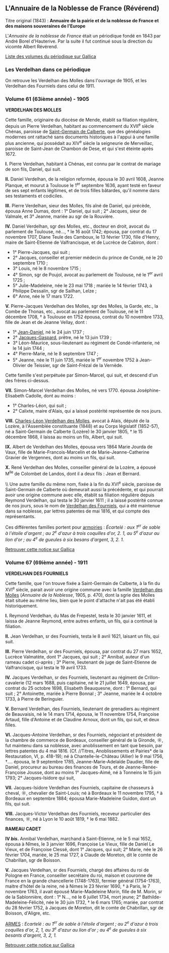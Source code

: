 ## L'Annuaire de la Noblesse de France (Révérend)

Titre original (1843) : **Annuaire de la pairie et de la noblesse de France et des maisons souveraines de l'Europe**

L'*Annuaire de la noblesse de France* était un périodique fondé en
1843 par André Borel d'Hauterive. Par la suite il fut continué sous la direction du vicomte Albert Révérend.

[Liste des volumes du périodique sur Gallica](http://gallica.bnf.fr/ark:/12148/cb326964979/date.r=verdelhan.langfr)

### Les Verdelhan dans ce périodique

On retrouve les Verdelhan des Molles dans l'ouvrage de 1905, et les Verdelhan des Fourniels dans celui de 1911.

### Volume 61 (63ième année) - 1905

 **VERDELHAN DES MOLLES**

Cette famille, originaire du diocèse de Mende, établit sa filiation régulière, depuis un Pierre Verdelhan, habitant au commencement du XVII<sup>e</sup> siècle Chénas, paroisse de [Saint-Germain de Calberte](Liste_des_propriétés_notables), que des généalogies modernes ont rattaché sans documents historiques à l'appui à une famille plus ancienne, qui possédait au XIV<sup>e</sup> siècle la seigneurie de Merveillac, paroisse de Saint-Jean de Chambon de Dese, et qui s'est
éteinte après 1672.

 **I.** Pierre Verdelhan, habitant à Chénas, est connu par le contrat de mariage de son fils, Daniel, qui suit.



 **II.** Daniel Verdelhan, de la religion reformée, épousa le 30 avril 1608, Jeanne Planque, et mourut à Toulouse le 1<sup>er</sup>
        septembre 1636, ayant testé en faveur de ses sept enfants légitimes, et de trois filles bâtardes, qu'il nomme dans ses testaments et codiciles.



 **III.** Pierre Verdelhan, sieur des Molles, fils aîné de Daniel, qui précède, épousa Anne Dumas, dont : 1° Daniel, qui suit ; 2° Jacques, sieur de Valmale, et 3° Jeanne, mariée au sgr de la Rouvière.



 **IV.** Daniel Verdelhan, sgr des Molles, etc., docteur en droit, avocat du parlement de Toulouse, né..., † le 16 août 1742; épousa, par contrat du 17 novembre 1707, Diane Teule des Camboux, le 13 février 1730, fille d'Henry, maire de Saint-Etienne de Valfrancisque, et de Lucrèce de Cabiron, dont :

 * 1° Pierre-Jacques, qui suit ;
 * 2° Jacques, conseiller et premier médecin du prince de Condé, né le 20 septembre 1710 ;
 * 3° Louis, né le 8 novembre 1715 ;
 * 4° Simon, sgr de Poujol, avocat au parlement de Toulouse, né le 1<sup>er</sup> avril 1725 ;
 * 5° Julie-Madeleine, née le 23 mai 1718 ; mariée le 14 février 1743, à Philippe Dessalin, sgr de Sailhan, Lelze ;
 * 6° Anne, née le 17 mars 1722.

 **V.** Pierre-Jacques Verdelhan des Molles, sgr des Molles, la Garde, etc., la Combe de Thonas, etc., avocat au parlement de Toulouse, né le 11 décembre 1708, † à Toulouse en 1752 épousa, contrat du 10 novembre 1733, fille de Jean et de Jeanne Vellay, dont :

 * 1° [Jean-Daniel](Jean-Daniel_Verdelhan_des_Molles_(1737-1822)), né le 24 juin 1737 ;
 * 2° [Jacques-Gaspard](Jacques-Gaspard_Verdelhan_des_Molles_(1739-1794)), prêtre, né le 13 juin 1739 ;
 * 3° Léon-Maurice, sous-lieutenant au régiment de Condé-infanterie, né le 14 juin 1744 ;
 * 4° Pierre-Marie, né le 8 septembre 1747 ;
 * 5° Jeanne, née le 11 juin 1735, mariée le 1<sup>er</sup> novembre 1752 à Jean-Olivier de Teissier, sgr de Saint-Frézal de la Vernède.

Cette famille s'est perpétuée par Simon-Marcel, qui suit, et descend d'un des frères ci-dessus.

 **VII.** Simon-Marcel Verdelhan des Molles, né vers 1770. épousa Joséphine-Elisabeth Cadolle, dont au moins :

 * 1° Charles-Léon, qui suit ;
 * 2° Calixte, maire d'Alais, qui a laissé postérité représentée de nos jours.

 **VIII.** [Charles-Léon Verdelhan des Molles](Charles-Léon_Verdelhan_des_Molles_(1805-1868)), avocat à Alais, député de la Lozère, à l'Assemblée constituante (1848) et au Corps législatif (1852-57), né a Saint-Germain de Calberte (Lozère) le 30 janvier 1805, † le 15 décembre 1868, il laissa au moins un fils, Albert, qui suit.



 **IX.** Albert de Verdelhan des Molles, épousa vers 1864 Marie Jourda de Vaux, fille de Marie-Francois-Marcelin et de Marie-Jeanne-Catherine Gravier de Vergennes, dont au moins un fils, qui suit.



 **X.** René Verdelhan des Molles, conseiller général de la Lozère, a épousé M<sup>lle</sup> de Colombet de Landos, dont il a deux fils : Jean et Bernard.

\\\\ Une autre famille du même nom, fixée à la fin du XVI<sup>e</sup> siècle,
paroisse de Saint-Germain de Calberte où demeurait aussi la précédente,
et qui pourrait avoir une origine commune avec elle, établit sa filiation régulière depuis Reymond Verdelhan, qui testa le 30 janvier
1611 ; il a laissé postérité connue de nos jours, sous le nom de
[Verdelhan des Fourniels](Annuaire_de_la_Noblesse_de_France_(Révérend)#Volume_67_(69ième_année)_-_1911),
qui a été maintenue dans sa noblesse, par lettres patentes de mai 1816,
et qui compte des représentants.

Ces différentes familles portent pour
[armoiries](Armoiries_des_Verdelhan) : *Écartelé : aux 1<sup>er</sup>
de sable à l'étoile d'argent ; au 2<sup>e</sup> d'azur à trois coquilles d'or, 2. 1, au 5<sup>e</sup> d'azur au lion d'or ; au 4<sup>e</sup> de gueules à six besans d'argent, 3, 2. 1.*

[Retrouver cette notice sur Gallica](http://gallica.bnf.fr/ark:/12148/bpt6k366329.image.r=verdelhan.f277.langFR)

### Volume 67 (69ième année) - 1911

 **VERDELHAN DES FOURNIELS**

Cette famille, que l'on trouve fixée a Saint-Germain de Calberte, à la fin du XVI<sup>e</sup> siècle, parait avoir une origine commune avec la famille
[Verdelhan des Molles](Annuaire_de_la_Noblesse_de_France_(Révérend)#Volume_61_(63ième_année)_-_1905)
(*Annuaire de la Noblesse*, 1905, p. 470), dont la sgrie des Molles
était située au même lieu, bien que le point d'attache n'ait pas été
établi historiquement.

 **I.** Reymond Verdelhan, du Mas de Frepestel, testa le 30 janvier 1611, et laissa de Jeanne Reymond, entre autres enfants, un fils, qui a continué la filiation.



 **II.** Jean Verdelhan, sr des Fourniels, testa le 8 avril 1621, laisant un fils, qui suit.



 **III.** Pierre Verdelhan, sr des Fourniels, épousa, par contrat du 27 mars 1652, Lucrèce Valmatète, dont 1° Jacques, qui suit ;
        2° Annibal, auteur d'un rameau cadet ci-après ; 3° Pierre, lieutenant de juge de Saint-Etienne de Valfrancisque, qui testa le 19 avril 1733.



 **IV.** Jacques Verdelhan, sr des Fourniels, lieutenant au régiment de Crillon-cavalerie (12 mars 1688, puis capitaine, né
        le 21 juillet 1649, épousa, par contrat du 25 octobre 1698, Elisabeth Beauquesne, dont : 1° Bernard, qui suit ; 2°
        Antoinette, mariée à Pierre Bonnal ; 3° Jeanne, mariée le 4 octobre 1733, à Pierre de Beringuier.



 **V.** Bernard Verdelhan, des Fourniels, lieutenant de grenadiers au régiment de Beauvaisis, né le 14 mars 1714,
        épousa, le 11 novembre 1754, Françoise Artaud, fille d'Antoine et de Claudine Arnoux, dont un fils, qui suit, et deux filles.



 **VI.** Jacques-Antoine Verdelhan, sr des Fourniels, négociant et président de la chambre de commerce de Bordeaux, conseiller général de la Gironde, ☼, fut maintenu dans sa noblesse, avec anoblissement en tant que besoin, par lettres patentes du 4 mai 1816. (Cf. //Titres, Anoblissements et Pairies* de la Restauration, VI, p. 418-19); né à Chantelle-le-Château (Allier)
        le 9 mai 1756, †.... épousa, le 9 septembre 1785, Jeanne-Marie-Adelaïde Daudier, fille de Daniel, procureur au bureau des finances de Tours, et de Jeanne-Renée-Françoise Jousse, dont au moins 1° Jacques-Aimé, né à Tonneins le 15 juin 1793; 2° Jacques-Isidore qui suit,



 **VII.** Jacques-Isidore Verdelhan des Fourniels, capitaine de chasseurs à cheval, ☼, chevalier de Saint-Louis; né à Bordeaux le 11 novembre 1795, † à Bordeaux en septembre 1884; épousa Marie-Madeleine Guidon, dont un fils, qui suit.



 **VIII.** Jacques-Victor Verdelhan des Fourniels, receveur particulier des finances, ☼, né à Lyon le 10 août 1819, † le 6 mai 1882.



 **RAMEAU CADET**



 **IV *bis*.** Annibal Verdelhan, marchand à Saint-Etienne, né
        le 5 mai 1652, épousa à Nîmes, le 3 janvier 1696, Françoise Le Vieux, fille de Daniel Le Vieux, et de Françoise Clessé, dont 1°
        Jacques, qui suit; 2° Marie, née le 26 février 1704, mariée, le 25 mai 1727, à Claude de Moreton, dit le comte de Chabrillan, sgr de Boisson.



 **V.** Jacques Verdelhan, sr des Fourniels, chargé des affaires du roi de Pologne en France, conseiller secrétaire du roi, maison et couronne de France en la grande chancellerie
        (1748-1763), fermier général (1754-1763), maitre d'hôtel de la reine, né à Nimes le 23 février 1690, † à Paris, le 7 novembre 1763, il avait épousé Marie-Madeleine Morin, fille de M. Morin, sr de la Sablonnière, dont : 1° N..., né le 6 juillet 1734, mort jeune; 2° Bathilde-Madeleine-Félicité, née le 30 juin 1732,
        † le 6 mars 1765; mariée, par contrat du 28 février 1752, à
        Jacques de Moreton, dit le comte de Chabrillan, sgr de Boisson, d'Aligre, etc.

[ARMES](Armoiries_des_Verdelhan) : *Ecartelé : au 1<sup>er</sup> de sable à l'étoile d'argent ; au 2<sup>e</sup> d'azur à trois coquilles d'or,
2, 1, au 3<sup>e</sup> d'azur au lion d'or ; au 4<sup>e</sup> de gueules à six besants d'argent, 3, 2, 1.*

[Retrouver cette notice sur Gallica](http://gallica.bnf.fr/ark:/12148/bpt6k36638c.image.r=verdelhan.f242.langFR)
